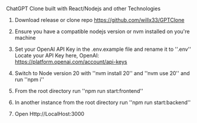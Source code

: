 ChatGPT Clone built with React/Nodejs and other Technologies

1. Download release or clone repo 
https://github.com/willx33/GPTClone

2. Ensure you have a compatible nodejs version or nvm installed on you're machine

3. Set your OpenAI API Key in the .env.example file and rename it to ''.env''
Locate your API Key here, OpenAI: https://platform.openai.com/account/api-keys

4. Switch to Node version 20 with ''nvm install 20'' and ''nvm use 20'' and run ''npm i''

5. From the root directory run ''npm run start:frontend''

6. In another instance from the root directory run ''npm run start:backend''

7. Open Http://LocalHost:3000